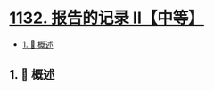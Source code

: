 # [1132. 报告的记录 II【中等】](https://github.com/Tdahuyou/TNotes.leetcode/tree/main/notes/1132.%20%E6%8A%A5%E5%91%8A%E7%9A%84%E8%AE%B0%E5%BD%95%20II%E3%80%90%E4%B8%AD%E7%AD%89%E3%80%91)

<!-- region:toc -->

- [1. 📝 概述](#1--概述)

<!-- endregion:toc -->

## 1. 📝 概述
